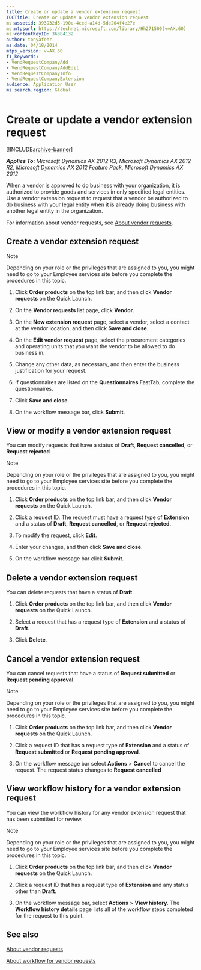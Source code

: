 ```yaml
---
title: Create or update a vendor extension request
TOCTitle: Create or update a vendor extension request
ms:assetid: 393932d5-190e-4ced-a14d-5de204f4e27e
ms:mtpsurl: https://technet.microsoft.com/library/Hh271500(v=AX.60)
ms:contentKeyID: 36384132
author: tonyafehr
ms.date: 04/18/2014
mtps_version: v=AX.60
f1_keywords:
- VendRequestCompanyAdd
- VendRequestCompanyAddEdit
- VendRequestCompanyInfo
- VendRequestCompanyExtension
audience: Application User
ms.search.region: Global
---
```


# Create or update a vendor extension request 


[!INCLUDE[archive-banner](includes/archive-banner.md)]


_**Applies To:** Microsoft Dynamics AX 2012 R3, Microsoft Dynamics AX 2012 R2, Microsoft Dynamics AX 2012 Feature Pack, Microsoft Dynamics AX 2012_

When a vendor is approved to do business with your organization, it is authorized to provide goods and services in only specified legal entities. Use a vendor extension request to request that a vendor be authorized to do business with your legal entity when it is already doing business with another legal entity in the organization.

For information about vendor requests, see [About vendor requests](about-vendor-requests.md).

## Create a vendor extension request


> [!NOTE]
> <P>Depending on your role or the privileges that are assigned to you, you might need to go to your Employee services site before you complete the procedures in this topic.</P>



1.  Click **Order products** on the top link bar, and then click **Vendor requests** on the Quick Launch.

2.  On the **Vendor requests** list page, click **Vendor**.

3.  On the **New extension request** page, select a vendor, select a contact at the vendor location, and then click **Save and close**.

4.  On the **Edit vendor request** page, select the procurement categories and operating units that you want the vendor to be allowed to do business in.

5.  Change any other data, as necessary, and then enter the business justification for your request.

6.  If questionnaires are listed on the **Questionnaires** FastTab, complete the questionnaires.

7.  Click **Save and close**.

8.  On the workflow message bar, click **Submit**.

## View or modify a vendor extension request

You can modify requests that have a status of **Draft**, **Request cancelled**, or **Request rejected**


> [!NOTE]
> <P>Depending on your role or the privileges that are assigned to you, you might need to go to your Employee services site before you complete the procedures in this topic.</P>



1.  Click **Order products** on the top link bar, and then click **Vendor requests** on the Quick Launch.

2.  Click a request ID. The request must have a request type of **Extension** and a status of **Draft**, **Request cancelled**, or **Request rejected**.

3.  To modify the request, click **Edit**.

4.  Enter your changes, and then click **Save and close**.

5.  On the workflow message bar click **Submit**.

## Delete a vendor extension request

You can delete requests that have a status of **Draft**.

1.  Click **Order products** on the top link bar, and then click **Vendor requests** on the Quick Launch.

2.  Select a request that has a request type of **Extension** and a status of **Draft**.

3.  Click **Delete**.

## Cancel a vendor extension request

You can cancel requests that have a status of **Request submitted** or **Request pending approval**.


> [!NOTE]
> <P>Depending on your role or the privileges that are assigned to you, you might need to go to your Employee services site before you complete the procedures in this topic.</P>



1.  Click **Order products** on the top link bar, and then click **Vendor requests** on the Quick Launch.

2.  Click a request ID that has a request type of **Extension** and a status of **Request submitted** or **Request pending approval**.

3.  On the workflow message bar select **Actions** \> **Cancel** to cancel the request. The request status changes to **Request cancelled**

## View workflow history for a vendor extension request

You can view the workflow history for any vendor extension request that has been submitted for review.


> [!NOTE]
> <P>Depending on your role or the privileges that are assigned to you, you might need to go to your Employee services site before you complete the procedures in this topic.</P>



1.  Click **Order products** on the top link bar, and then click **Vendor requests** on the Quick Launch.

2.  Click a request ID that has a request type of **Extension** and any status other than **Draft**.

3.  On the workflow message bar, select **Actions** \> **View history**. The **Workflow history details** page lists all of the workflow steps completed for the request to this point.

## See also

[About vendor requests](about-vendor-requests.md)

[About workflow for vendor requests](about-workflow-for-vendor-requests.md)

  


